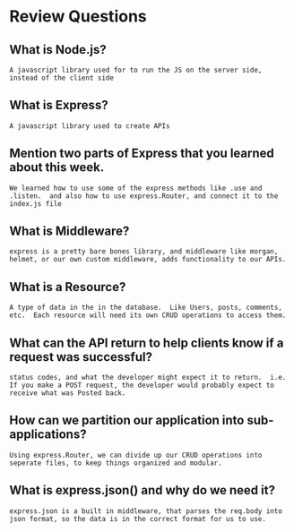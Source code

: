 # Review Questions

## What is Node.js?
    A javascript library used for to run the JS on the server side, instead of the client side
## What is Express?
    A javascript library used to create APIs
## Mention two parts of Express that you learned about this week.
    We learned how to use some of the express methods like .use and .listen.  and also how to use express.Router, and connect it to the index.js file
## What is Middleware?
    express is a pretty bare bones library, and middleware like morgan, helmet, or our own custom middleware, adds functionality to our APIs.
## What is a Resource?
    A type of data in the in the database.  Like Users, posts, comments, etc.  Each resource will need its own CRUD operations to access them.
## What can the API return to help clients know if a request was successful?
    status codes, and what the developer might expect it to return.  i.e. If you make a POST request, the developer would probably expect to receive what was Posted back.
## How can we partition our application into sub-applications?
    Using express.Router, we can divide up our CRUD operations into seperate files, to keep things organized and modular. 
## What is express.json() and why do we need it?
    express.json is a built in middleware, that parses the req.body into json format, so the data is in the correct format for us to use.